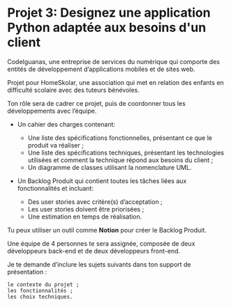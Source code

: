 
# Projet 3: Designez une application Python adaptée aux besoins d'un client

CodeIguanas, une entreprise de services du numérique qui comporte des entités de développement d’applications mobiles et de sites web.

Projet pour HomeSkolar, une association qui met en relation des enfants en difficulté scolaire avec des tuteurs bénévoles.

Ton rôle sera de cadrer ce projet, puis de coordonner tous les développements avec l’équipe.

- Un cahier des charges contenant:
  - Une liste des spécifications fonctionnelles, présentant ce que le produit va réaliser ;
  - Une liste des spécifications techniques, présentant les technologies utilisées et comment la technique répond aux besoins du client ;
  - Un diagramme de classes utilisant la nomenclature UML.

- Un Backlog Produit qui contient toutes les tâches liées aux fonctionnalités et incluant:
  - Des user stories avec critère(s) d’acceptation ;
  - Les user stories doivent être priorisées ;
  - Une estimation en temps de réalisation.
  
Tu peux utiliser un outil comme **Notion** pour créer le Backlog Produit.

Une équipe de 4 personnes te sera assignée, composée de deux développeurs back-end et de deux développeurs front-end.

Je te demande d’inclure les sujets suivants dans ton support de présentation :

    le contexte du projet ;
    les fonctionnalités ;
    les choix techniques.
